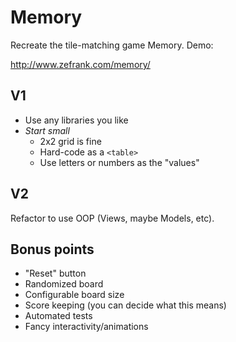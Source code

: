 # Memory

Recreate the tile-matching game Memory.  Demo:

http://www.zefrank.com/memory/

## V1

* Use any libraries you like
* *Start small*
    * 2x2 grid is fine
    * Hard-code as a `<table>`
    * Use letters or numbers as the "values"

## V2

Refactor to use OOP (Views, maybe Models, etc).

## Bonus points

* "Reset" button
* Randomized board
* Configurable board size
* Score keeping (you can decide what this means)
* Automated tests
* Fancy interactivity/animations
